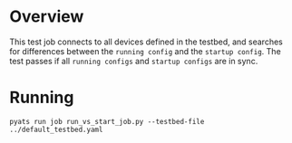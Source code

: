 # Overview

This test job connects to all devices defined in the testbed, and searches for differences between the `running config` and the `startup config`.  The test passes if all `running configs` and `startup configs` are in sync.

# Running

```
pyats run job run_vs_start_job.py --testbed-file ../default_testbed.yaml
```
